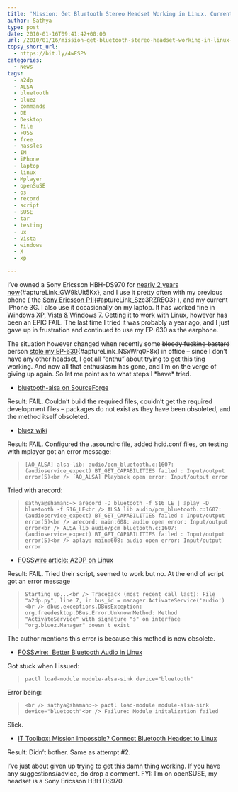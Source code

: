 ```yaml
---
title: 'Mission: Get Bluetooth Stereo Headset Working in Linux. Current Status: EPIC FAIL'
author: Sathya
type: post
date: 2010-01-16T09:41:42+00:00
url: /2010/01/16/mission-get-bluetooth-stereo-headset-working-in-linux-current-status-epic-fail/
topsy_short_url:
  - https://bit.ly/4wESPN
categories:
  - News
tags:
  - a2dp
  - ALSA
  - bluetooth
  - bluez
  - commands
  - DE
  - Desktop
  - file
  - FOSS
  - free
  - hassles
  - IM
  - iPhone
  - laptop
  - linux
  - Mplayer
  - openSuSE
  - os
  - record
  - script
  - SUSE
  - tar
  - testing
  - ux
  - Vista
  - windows
  - X
  - xp

---
```

I&#8217;ve owned a Sony Ericsson HBH-DS970 for [nearly 2 years now][1]{#aptureLink_GW9kUit5Kx}, and I use it pretty often with my previous phone ( the [Sony Ericsson P1i][2]{#aptureLink_Szc3RZREO3} ), and my current iPhone 3G. I also use it occasionally on my laptop. It has worked fine in Windows XP, Vista & Windows 7. Getting it to work with Linux, however has been an EPIC FAIL. The last time I tried it was probably a year ago, and I just gave up in frustration and continued to use my EP-630 as the earphone.

<!--more-->

The situation however changed when recently some <span style="text-decoration: line-through;">bloody fucking bastard</span> person [stole my EP-630][3]{#aptureLink_NSxWrq0F8x} in office &#8211; since I don&#8217;t have any other headset, I got all &#8220;enthu&#8221; about trying to get this ting working. And now all that enthusiasm has gone, and I&#8217;m on the verge of giving up again. So let me point as to what steps I \*have\* tried.

  * [bluetooth-alsa on SourceForge][4]

Result: FAIL. Couldn&#8217;t build the required files, couldn&#8217;t get the required development files &#8211; packages do not exist as they have been obsoleted, and the method itself obsoleted.

  * [bluez wiki][5]

Result: FAIL. Configured the .asoundrc file, added hcid.conf files, on testing with mplayer got an error message:

> `[AO_ALSA] alsa-lib: audio/pcm_bluetooth.c:1607:(audioservice_expect) BT_GET_CAPABILITIES failed : Input/output error(5)<br />
[AO_ALSA] Playback open error: Input/output error`

Tried with arecord:

> `sathya@shaman:~> arecord -D bluetooth -f S16_LE | aplay -D bluetooth -f S16_LE<br />
ALSA lib audio/pcm_bluetooth.c:1607:(audioservice_expect) BT_GET_CAPABILITIES failed : Input/output error(5)<br />
arecord: main:608: audio open error: Input/output error<br />
ALSA lib audio/pcm_bluetooth.c:1607:(audioservice_expect) BT_GET_CAPABILITIES failed : Input/output error(5)<br />
aplay: main:608: audio open error: Input/output error`

  * [FOSSwire article: A2DP on Linux][6]

Result: FAIL. Tried their script, seemed to work but no. At the end of script got an error message

> `Starting up...<br />
Traceback (most recent call last): File "a2dp.py", line 7, in bus_id = manager.ActivateService('audio')<br />
dbus.exceptions.DBusException: org.freedesktop.DBus.Error.UnknownMethod: Method "ActivateService" with signature "s" on interface "org.bluez.Manager" doesn't exist` 

The author mentions this error is because this method is now obsolete.

  * [FOSSwire:  Better Bluetooth Audio in Linux][7]

Got stuck when I issued:

> `pactl load-module module-alsa-sink device="bluetooth"`

Error being:

> `<br />
sathya@shaman:~> pactl load-module module-alsa-sink device="bluetooth"<br />
Failure: Module initalization failed`

Slick.

  * [IT Toolbox: Mission Impossble? Connect Bluetooth Headset to Linux][8]

Result: Didn&#8217;t bother. Same as attempt #2.

I&#8217;ve just about given up trying to get this damn thing working. If you have any suggestions/advice, do drop a comment. FYI: I&#8217;m on openSUSE, my headset is a Sony Ericsson HBH DS970.

 [1]: https://sathyabh.at/2008/05/22/my-bt-headset-is-here/
 [2]: https://sathyabh.at/2008/03/30/sony-ericsson-p1i-review/
 [3]: https://twitter.com/sathyabhat/statuses/7403663222
 [4]: https://bluetooth-alsa.sourceforge.net/build.html
 [5]: https://wiki.bluez.org/wiki/HOWTO/AudioDevices
 [6]: https://fosswire.com/post/2008/1/a2dp-stereo-linux/
 [7]: https://fosswire.com/post/2008/10/better-bluetooth-audio/
 [8]: https://it.toolbox.com/blogs/locutus/mission-impossible-connect-bluetooth-headset-to-linux-35365
